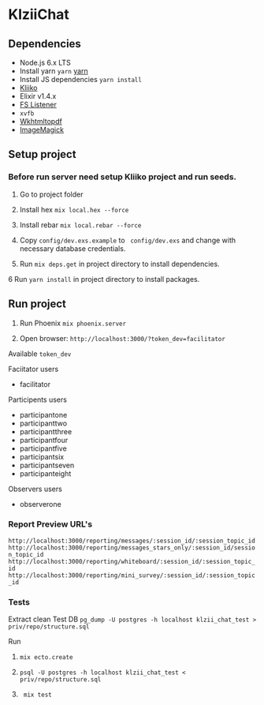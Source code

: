 # KlziiChat

## Dependencies
  * Node.js 6.x LTS
  * Install yarn `yarn` [yarn](https://yarnpkg.com/en/docs/install)
  * Install JS dependencies `yarn install`
  * [Kliiko](https://github.com/DiatomEnterprises/Kliiko)
  * Elixir v1.4.x
  * [FS Listener](https://github.com/synrc/fs#backends)
  * ``` xvfb ```
  * [Wkhtmltopdf](http://wkhtmltopdf.org/downloads.html)
  * [ImageMagick](http://www.imagemagick.org/)

## Setup project

### Before run server need setup Kliiko project and run seeds.

1) Go to project folder

2) Install hex ```mix local.hex --force```

3) Install rebar ```mix local.rebar --force```

4) Copy ``` config/dev.exs.example ``` to ``` config/dev.exs``` and change with necessary database credentials.

5) Run ``` mix deps.get ``` in project directory to install dependencies.

6 Run ``` yarn install ``` in project directory to install packages.

## Run project

1) Run Phoenix ``` mix phoenix.server ```

2) Open browser: ``` http://localhost:3000/?token_dev=facilitator ```

Available ``` token_dev ```

Faciitator users
 * facilitator

Participents users
 * participantone
 * participanttwo
 * participantthree
 * participantfour
 * participantfive
 * participantsix
 * participantseven
 * participanteight

Observers users
 * observerone

### Report Preview URL's

``` http://localhost:3000/reporting/messages/:session_id/:session_topic_id ```
``` http://localhost:3000/reporting/messages_stars_only/:session_id/session_topic_id ```
``` http://localhost:3000/reporting/whiteboard/:session_id/:session_topic_id ```
``` http://localhost:3000/reporting/mini_survey/:session_id/:session_topic_id ```

### Tests

Extract clean Test DB ```pg_dump -U postgres -h localhost klzii_chat_test > priv/repo/structure.sql ```

Run
1) ``` mix ecto.create ```

2) ``` psql -U postgres -h localhost klzii_chat_test < priv/repo/structure.sql ```

3) ``` mix test```
